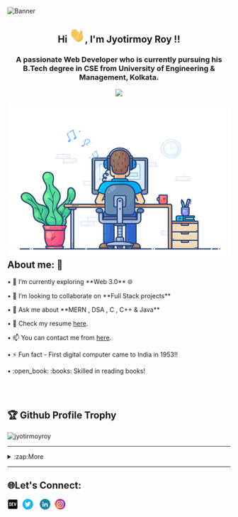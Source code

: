 ![Banner](https://user-images.githubusercontent.com/78967360/158324969-32ed223d-7156-48b7-b04c-5382bb5496d3.png)

<h2  align="center">Hi <img src="https://github.com/ItsRoy69/ItsRoy69/blob/main/Hi.gif" width="35px">, I'm Jyotirmoy Roy !!</h2>
<h3  align="center">A passionate Web Developer who is currently pursuing his B.Tech degree in CSE from University of Engineering & Management, Kolkata.</h3>
<p align="center"><img src="https://readme-typing-svg.herokuapp.com/?font=Mitr&color=FAFF00&size=20&center=true&vCenter=true&lines=Hi%2C+Nice+to+meet+you+!!;I+am+learning+to+code+...;Interested+in+𝐅𝐮𝐥𝐥-𝐒𝐭𝐚𝐜𝐤+Development+...;Be+Consistent.+Have+a+good+day+!!"></p>

<img align="right" src="https://github.com/ItsRoy69/ItsRoy69/blob/main/developer.gif" alt="Hola Coders" width="500" height="350"/> 

<h2 align="left"> About me: 🤔</h2>
• 🌱 I’m currently exploring **Web 3.0** 🌐</p>
• 👯 I’m looking to collaborate on **Full Stack projects** </p>
• 💬 Ask me about **MERN , DSA , C , C++ & Java** </p>
• 📄 Check my resume <a href="https://linktr.ee/roy69">here</a>.  </p>
• 📫 You can contact me from <a href="https://mail.google.com/mail/?view=cm&fs=1&tf=1&to=jyotirmoyroy649@gmail.com">here</a>.</p>
• ⚡ Fun fact - First digital computer came to India in 1953!!</p>
• :open_book: :books: Skilled in reading books! </p>

<br>
<br>

<h2 align="left"> 🏆 Github Profile Trophy</h2>
<p align="left"><img src="https://github-profile-trophy.vercel.app/?username=ItsRoy69&theme=juicyfresh" alt="jyotirmoyroy" /></a> </p>

<hr>



<details>   <summary>:zap:More</summary>

<h2 align="left">  🛠️ Languages and Tools 🛠️</h2>
<br>

<p align="left"> 👨‍💻 Programming languages </p>

<p align="left"> 
      <img alt="C" src="https://img.shields.io/badge/C%20-%232370ED.svg?logo=c&logoColor=white"></a>
      <img alt="C++" src="https://img.shields.io/badge/C++%20-%2300599C.svg?logo=c%2B%2B&logoColor=white"></a>
      <img alt="CSS" src="https://img.shields.io/badge/CSS%20-%231572B6.svg?logo=css3&logoColor=white"></a>
      <img alt="HTML" src="https://img.shields.io/badge/HTML%20-%23E34F26.svg?logo=html5&logoColor=white"></a>
      <img alt="Java" src="https://img.shields.io/badge/Java-%23007396.svg?logo=java&logoColor=white"></a>
      <img alt="JavaScript" src="https://img.shields.io/badge/JavaScript%20-%23F7DF1E.svg?logo=javascript&logoColor=black"></a>
      <img alt="Markdown" src="https://img.shields.io/badge/Markdown-%23000000.svg?logo=markdown&logoColor=white"></a>
      <img alt="Json" src="https://img.shields.io/badge/Json%20-%232370ED.svg?logo=Json&logoColor=grey"></a>
      <img alt="PHP" src="https://img.shields.io/badge/PHP-%23777BB4.svg?logo=php&logoColor=white"></a>
      <img alt="Python" src="https://img.shields.io/badge/Python%20-%2314354C.svg?logo=python&logoColor=white"></a>
      <img alt="Dart" src="https://img.shields.io/badge/Dart%20-%23FF0000.svg?logo=Dart&logoColor=white"></a>
      <img alt="Kotlin" src="https://img.shields.io/badge/Kotlin%20-%232370ED.svg?logo=Kotlin&logoColor=red"></a>
      <img alt="Java" src="https://img.shields.io/badge/EJS-%23007396.svg?logo=EJS&logoColor=white"></a>
      <img alt="EJS" src="https://img.shields.io/badge/Latex%20-red.svg?logo=latex&logoColor=white"></a>
      <img alt="GraphQL" src="https://img.shields.io/badge/GraphQL%20-%23E34F26.svg?logo=GraphQL&logoColor=white"></a>
      <img alt="Solidity" src="https://img.shields.io/badge/Solidity%20-%23000000.svg?logo=Solidity&logoColor=white"></a>
      
  </p>
  
  <p align="left"> 🧰 Frameworks and libraries </p>
  <p align="left"> 
      <img alt="Express.js" src="https://img.shields.io/badge/Express.js%20-%23404d59.svg?logo=express&logoColor=white"></a>
      <img alt="Flutter" src="https://img.shields.io/badge/Flutter%20-%2302569B.svg?logo=flutter&logoColor=white"></a>
      <img alt="GitHub Actions" src="https://img.shields.io/badge/GitHub%20Actions%20-%232671E5.svg?logo=github%20actions&logoColor=white"></a>
      <img alt="Material Design" src="https://img.shields.io/badge/Material%20Design%20-%230081CB.svg?logo=material-design&logoColor=white"></a>
      <img alt="React" src="https://img.shields.io/badge/React%20-%2320232a.svg?logo=react&logoColor=%2361DAFB"></a>
      <img alt="Wordpress" src="https://img.shields.io/badge/Wordpress-21759B?logo=wordpress&logoColor=white"></a>
      <img alt="Angular.js" src="https://img.shields.io/badge/Angular.js%20-%23430098?logo=angularjs&logoColor=red"></a>
      <img alt="Bootstrap" src="https://img.shields.io/badge/Bootstrap%20-%2302569B.svg?logo=bootstrap&logoColor=white"></a>
      <img alt="Redux" src="https://img.shields.io/badge/Redux-%2300f.svg?logo=redux&logoColor=white"></a>
      <img alt="Material UI" src="https://img.shields.io/badge/Material UI%20-%232370ED.svg?logo=MaterialUI&logoColor=red"></a>
      <img alt="Numpy" src="https://img.shields.io/badge/Numpy%20-%23366488.svg?logo=numpy&logoColor=white"></a>
      <img alt="Mongoose" src="https://img.shields.io/badge/-Mongoose-FE7A16?logo=mongoose&logoColor=white"></a>
      <img alt="NextJs" src="https://img.shields.io/badge/Next.js%20-%23FF0000.svg?logo=Next.js&logoColor=white"></a>
  </p>
  
  <p align="left"> 🗄️ Databases and cloud hosting </p>
  <p align="left">
      <img alt="GitHub Pages" src="https://img.shields.io/badge/GitHub%20Pages-%23327FC7.svg?logo=github&logoColor=white"></a>
      <img alt="Heroku" src="https://img.shields.io/badge/Heroku%20-%23430098.svg?logo=heroku&logoColor=white"></a>
      <img alt="MongoDB" src ="https://img.shields.io/badge/MongoDB-%234ea94b.svg?logo=mongodb&logoColor=white"></a>
      <img alt="MySQL" src="https://img.shields.io/badge/MySQL-%2300f.svg?logo=mysql&logoColor=white"></a>
      <img alt="Vercel" src="https://img.shields.io/badge/Vercel%20-%23000000.svg?logo=vercel&logoColor=white"></a>
      <img alt="Netlify" src="https://img.shields.io/badge/Netlify%20-%23430098.svg?logo=netlify&logoColor=white"></a>
      <img alt="Notion" src="https://img.shields.io/badge/Notion%20-%23010101.svg?logo=notion&logoColor=white"></a>
      <img alt="PostgreSQL" src ="https://img.shields.io/badge/PostgreSQL-%23316192.svg?logo=postgresql&logoColor=white"></a>
      <img alt="Repl.it" src="https://img.shields.io/badge/Repl.it%20-%230D101E.svg?logo=Replit&logoColor=white"></a>
      <img alt="SQLite" src ="https://img.shields.io/badge/SQLite-%2307405e.svg?logo=sqlite&logoColor=white"></a>
      <img alt="NoSQL" src="https://img.shields.io/badge/NoSQL-%2300f.svg?logo=nosql&logoColor=white"></a>
      <img alt="Firebase" src="https://img.shields.io/badge/Firebase%20-%23430098.svg?logo=firebase&logoColor=white"></a>
      <img alt="Docker" src ="https://img.shields.io/badge/Docker%20-%23FF0000.svg?logo=docker&logoColor=white"></a>
      <img alt="Azure" src="https://img.shields.io/badge/Azure%20-%23430098.svg?logo=microsoftazure&logoColor=white"></a>
      <img alt="Amazon" src="https://img.shields.io/badge/AWS-%2300f.svg?logo=amazon&logoColor=white"></a>
    
  </p>
  
  
  <p align="left"> 💻 Software and tools </p>

   <p align="left">
     <img alt="Matlab" src="https://img.shields.io/badge/-Matlab-FE7A16?logo=matlab&logoColor=white"></a>     
     <img alt="NodeJS" src="https://img.shields.io/badge/Node.js%20-%2343853D.svg?logo=node.js&logoColor=white"></a>
     <img alt="Adobe" src="https://img.shields.io/badge/Adobe%20-%23FF0000.svg?logo=adobe&logoColor=white"></a>
     <img alt="Android Studio" src="https://img.shields.io/badge/Android%20Studio-008678.svg?logo=android-studio&logoColor=white"></a>
     <img alt="Android" src="https://img.shields.io/badge/Android-3DDC84?logo=android&logoColor=white"></a>
     <img alt="Brave" src="https://img.shields.io/badge/-Brave-FB542B?logo=brave&logoColor=white"></a>
     <img alt="Codepen" src="https://img.shields.io/badge/Codepen-000000.svg?logo=codepen&logoColor=white"></a>
     <img alt="Git" src="https://img.shields.io/badge/Git%20-%23F05033.svg?logo=git&logoColor=white"></a>
     <img alt="Jupyter" src="https://img.shields.io/badge/Jupyter%20-%23F37626.svg?logo=Jupyter&logoColor=white"></a>
     <img alt="OBS Studio" src="https://img.shields.io/badge/-OBS%20Studio-302E31?logo=obs-studio&logoColor=white"></a>
     <img alt="Postman" src="https://img.shields.io/badge/Postman-FF6C37?logo=postman&logoColor=white"></a>
     <img alt="Stack Overflow" src="https://img.shields.io/badge/-Stack%20Overflow-FE7A16?logo=stack-overflow&logoColor=white"></a>
     <img alt="Visual Studio Code" src="https://img.shields.io/badge/Visual%20Studio%20Code-0078d7.svg?logo=visual-studio-code&logoColor=white"></a>
     <img alt="Hyper" src="https://img.shields.io/badge/-Hyper-302E31?logo=hyper&logoColor=white"></a>
     <img alt="Canva" src="https://img.shields.io/badge/Canva-yellow?logo=canva&logoColor=blue"></a>
     <img alt="Figma" src="https://img.shields.io/badge/-Figma-blue?logo=brave&logoColor=white"></a>
     <img alt="Dev-c++" src="https://img.shields.io/badge/Dev c++%20-%23F05033.svg?logo=devc++&logoColor=white"></a>
     <img alt="Atom" src="https://img.shields.io/badge/Atom%20-%23008678.svg?logo=atom&logoColor=white"></a>
     <img alt="Bootstrap Studio" src="https://img.shields.io/badge/-Bootstrap Studio%20-%23430098.svg?logo=bootstrap-studio&logoColor=white"></a>
     <img alt="Pycharm" src="https://img.shields.io/badge/Pycharm%20-%23green.svg?logo=Pycharm&logoColor=white"></a>
     <img alt="Blender" src="https://img.shields.io/badge/Blender-3DDC84?logo=Blender&logoColor=orange"></a>
     <img alt="Robo 3T" src="https://img.shields.io/badge/-Robo 3T-%2300f?logo=robo3t&logoColor=white"></a>     
     <img alt="Ant Design" src="https://img.shields.io/badge/-Ant Design-FB542B?logo=ant-design&logoColor=white"></a>     
     <img alt="GoogleCloud" src="https://img.shields.io/badge/Google Cloud-yellow?logo=googlecloud&logoColor=blue"></a>
       
 </p>
  
 
 <br>
 <br>
 <hr>
 
 <h2 align="left"> 💻 My Github stats 💻 </h2> 
 
 <p align="center"> 
   <a href="https://github.com/ItsRoy69"><img src="https://img.shields.io/github/followers/ItsRoy69?label=follow&style=social"/> </a>
 </p>
 
 <p align="center"> 
   <img src="https://komarev.com/ghpvc/?username=ItsRoy69&label=Profile%20views&color=0e75b6&style=flat" alt="jyotirmoyroy" /> 
 </p>
 
 <p align="center">
      <img height="140" width="140" src="https://user-images.githubusercontent.com/78967360/158388511-9b4590dc-96f5-402a-9b6b-b51add4efc70.png">
      <img align="center" src="https://github-readme-streak-stats.herokuapp.com/?user=ItsRoy69&theme=black-ice&hide_border=true&stroke=0000&background=060A0CD0"/>
      <img height="140" width="140" src="https://user-images.githubusercontent.com/78967360/158388859-2bac10f7-efd5-45d7-93bb-777271b5426f.png">
</p>
 
<img align="left" src="https://github-readme-stats.vercel.app/api/top-langs/?username=ItsRoy69&langs_count=8&count_private=true&layout=compact&theme=react&hide_border=true&bg_color=0D1117" />

<img align="right" src="https://github-readme-stats.vercel.app/api?username=ItsRoy69&show_icons=true&count_private=true&theme=react&hide_border=true&bg_color=0D1117" width="450px"/>

 
 
 <p align="center"><img align="center" src="https://activity-graph.herokuapp.com/graph?username=ItsRoy69&bg_color=0D1117&color=5BCDEC&line=5BCDEC&point=FFFFFF&hide_border=true" alt="jyotirmoyroy" /></p>
 
  <hr>
 
 <h2 align="left">🚀 Work Experience :computer_mouse: :desktop_computer: </h2> 

<table>
  <thead align="center">
    <tr border: none;>
      <td><b> 💼 Designation </b></td> 
      <td><b> 🏢Organization </b></td> 
      <td><b> ⏰Timeline  </b></td> 
      </tr>
  </thead>
  <tbody>
    <tr>
      <td> <b>Backend Developer Intern</b> </td>
      <td><a href="https://cgiconnects.ml/"/><b>CGI</b></a></td>
      <td> <b>Jan 2022 - May 2022 </b> </td>
   </tr>   
   <tr>
      <td> <b> Fullstack Developer Intern </b> </td>
      <td><a href="https://www.thesparksfoundationsingapore.org"/><b>Sparks Foundation</b></a></td>
      <td> <b> Jan 2022 - Mar 2022  </b> </td>
   </tr>
   <tr>
      <td> <b> FRT Intern </b> </td>
      <td><a href="https://www.microsoft.com/en-in/"/><b>Microsoft</b></a></td>
      <td> <b> Jan 2022 - Apr 2022  </b> </td>
   </tr>
   <tr>
      <td> <b> Fullstack Developer </b> </td>
      <td><a href="https://www.com/"/><b>ACM-UEM</b></a></td>
      <td> <b> Nov 2021 - Present  </b> </td>
   </tr>
   <tr>
      <td> <b> Open source mentor </b> </td>
      <td><a href="https://diversion.tech/"/><b>Diversion</b></a></td>
      <td> <b> Jan 2022 - Apr 2022  </b> </td>
   </tr>
<tr>
      <td> <b> Open source mentor </b> </td>
      <td><a href="https://gssoc.girlscript.tech/"/><b>GirlScript Foundation</b></a></td>
      <td> <b> Feb 2022 - May 2022  </b> </td>
   </tr>
   </tbody>	 
</table>

 <hr>
 
<h2 align="left">Achievements 🏆🏅🎉</h2> 
  <li><a href="https://drive.google.com/drive/folders/1vkEFjRrr7gpH5pbL_Bjq9HQ4Wyi2VZaV" /> 3rd Prize In Hackathon (SNU,2021)</a></li>  
  <li><a href="https://drive.google.com/file/d/1Pz9DNJ-WEPuCOTeeMd0PpD01WXBhcF4g/view?usp=sharing" /> Top 6th Prize In Hackathon (Vividhata: A Blend of Ideas,2021)</a></li>
  <li><a href="https://drive.google.com/file/d/1AW27TjR-PqlXUAk_xeI79OOwffmkXxaT/view?usp=sharing" /> Top 8th Teams In Hackathon (Infinite Clone Conspiracy,2021)</a></li>
  <li><a href="https://twitter.com/commudle/status/1458088707882459141" />Winner of Share Your Build contest by Commudle,2021</a></li>
  <li><a href="https://dev.to/itsroy69/since-i-want-something-to-post--3ojn" />Digital Ocean HacktoberFest Qualified (2021)</a></li>
  <li><a href="https://twitter.com/itsmeroy69/status/1491758345564274689" /> Won Silver Medal for scoring > 80% in ICSE from Kolkata Port.</a></li>
     
  </details>

 <hr>

<h2 align="left"> 🌐Let's Connect: </h2>
<p align="center">
<a href="https://dev.to/itsroy69"><img style="padding-right:10px" align="left" alt="db's DEV" width="24px" src="iconfinder_dev_1632517.png" /></a>
<a href="https://twitter.com/itsmeroy69"><img style="padding-right:10px" align="left" alt="db's Twitter" width="24px" src="iconfinder_twitter_circle_294709.png" /></a>
<a href="https://www.linkedin.com/in/jyotirmoyroy69/"><img style="padding-right:10px; padding-left:5px" align="left" alt="db's LinkedIn" width="24px" src="iconfinder_linkedin_circle_294706.png" align="center" /></a>
<a href="https://www.instagram.com/itsmeroy69/"><img style="padding-right:10px;" align="left" alt="db's Instagram" width="24px" src="iconfinder_instagram_1632517.png" /></a>
</p>

